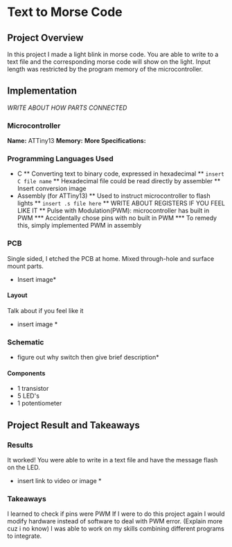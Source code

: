 # Text to Morse Code

## Project Overview

In this project I made a light blink in morse code. You are able to write to a text file and the corresponding morse code will show on the light. Input length was restricted by the program memory of the microcontroller.

## Implementation
*WRITE ABOUT HOW PARTS CONNECTED*

### Microcontroller
**Name:** ATTiny13
**Memory:**
**More Specifications:**

### Programming Languages Used
* C
    ** Converting text to binary code, expressed in hexadecimal
    ** ` insert C file name `
    ** Hexadecimal file could be read directly by assembler
    ** Insert conversion image
* Assembly (for ATTiny13)
    ** Used to instruct microcontroller to flash lights
    ** ` insert .s file here `
    ** WRITE ABOUT REGISTERS IF YOU FEEL LIKE IT
    ** Pulse with Modulation(PWM): microcontroller has built in PWM
        *** Accidentally chose pins with no built in PWM
        *** To remedy this, simply implemented PWM in assembly 

### PCB

Single sided, I etched the PCB at home. Mixed through-hole and surface mount parts. 

* Insert image*

#### Layout
Talk about if you feel like it

* insert image *


### Schematic 
* figure out why switch then give brief description* 

#### Components
* 1 transistor
* 5 LED's
* 1 potentiometer

## Project Result and Takeaways

### Results
It worked! You were able to write in a text file and have the message flash on the LED. 
* insert link to video or image * 

### Takeaways
I learned to check if pins were PWM
If I were to do this project again I would modify hardware instead of software to deal with PWM error. (Explain more cuz i no know)
I was able to work on my skills combining different programs to integrate.